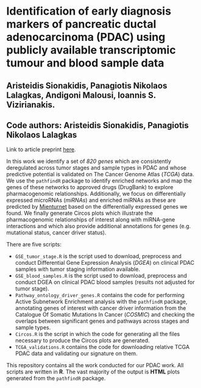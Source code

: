 # Identification of early diagnosis markers of pancreatic ductal adenocarcinoma (PDAC) using publicly available transcriptomic tumour and blood sample data

## Aristeidis Sionakidis, Panagiotis Nikolaos Lalagkas, Andigoni Malousi, Ioannis S. Vizirianakis.

## Code authors: Aristeidis Sionakidis, Panagiotis Nikolaos Lalagkas

Link to article preprint [here](https://www.researchsquare.com/article/rs-2172022/v2).

In this work we identify a set of *820 genes* which are consistently deregulated across tumor stages and sample types in PDAC and whose predictive potential is validated on The Cancer Genome Atlas (*TCGA*) data. We use the `pathfindR` package to identify enriched networks and map the genes of these networks to approved drugs (DrugBank) to explore pharmacogenomic relationships. Additionally, we focus on differentially expressed microRNAs (*miRNAs*) and enriched miRNAs as these are predicted by [Mienturnet](http://userver.bio.uniroma1.it/apps/mienturnet/) based on the differentially expressed genes we found. We finally generate Circos plots which illustrate the pharmacogenomic relationships of interest along with miRNA-gene interactions and which also provide additional annotations for genes (e.g. mutational status, cancer driver status).

There are five scripts:

- `GSE_tumor_stage.R` is the script used to download, preprocess and conduct Differential Gene Expression Analysis (*DGEA*) on clinical PDAC samples with tumor staging information available.
- `GSE_blood_samples.R` is the script used to download, preprocess and conduct DGEA on clinical PDAC blood samples (results not adjusted for tumor stage).
- `Pathway_ontology_driver_genes.R` contains the code for performing Active Subnetwork Enrichment analysis with the `pathfindR` package, annotating genes of interest with cancer driver information from the Catalogue Of Somatic Mutations In Cancer (*COSMIC*) and checking the overlaps between significant genes and pathways across stages and sample types.
- `Circos.R` is the script in which the code for generating all the files necessary to produce the Circos plots are generated.
- `TCGA_validations.R` contains the code for downloading relative TCGA PDAC data and validating our signature on them.

This repository contains all the work conducted for our PDAC work. All scripts are written in **R**. The vast majority of the output is **HTML** plots generated from the `pathfindR` package.
